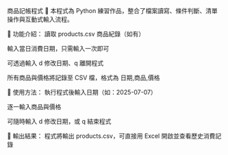商品記帳程式
📌 本程式為 Python 練習作品，整合了檔案讀寫、條件判斷、清單操作與互動式輸入流程。

🔧 功能介紹：
讀取 products.csv 商品紀錄（如有）

輸入當日消費日期，只需輸入一次即可

可透過輸入 d 修改日期、q 離開程式

所有商品與價格將記錄至 CSV 檔，格式為 日期,商品,價格

🧪 使用方法：
執行程式後輸入日期（如：2025-07-07）

逐一輸入商品與價格

可隨時輸入 d 修改日期，或 q 結束程式

💾 輸出結果：
程式將輸出 products.csv，可直接用 Excel 開啟並查看歷史消費記錄